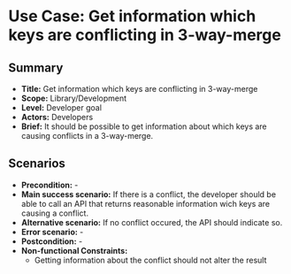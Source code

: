 # Use Case: Get information which keys are conflicting in 3-way-merge

## Summary

- **Title:** Get information which keys are conflicting in 3-way-merge
- **Scope:** Library/Development
- **Level:** Developer goal
- **Actors:** Developers
- **Brief:** It should be possible to get information about which keys are causing conflicts in a 3-way-merge.

## Scenarios

- **Precondition:** -
- **Main success scenario:** If there is a conflict, the developer should be able to call an API that returns reasonable information wich keys are causing a conflict.
- **Alternative scenario:** If no conflict occured, the API should indicate so.
- **Error scenario:** -
- **Postcondition:** -
- **Non-functional Constraints:**
  - Getting information about the conflict should not alter the result
